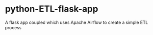 # python-ETL-flask-app
A flask app coupled which uses Apache Airflow to create a simple ETL process
